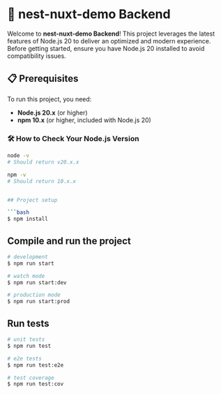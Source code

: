 # 🚀 nest-nuxt-demo Backend

Welcome to **nest-nuxt-demo Backend**! This project leverages the latest features of Node.js 20 to deliver an optimized and modern experience. Before getting started, ensure you have Node.js 20 installed to avoid compatibility issues.

## 📋 Prerequisites

To run this project, you need:

- **Node.js 20.x** (or higher)
- **npm 10.x** (or higher, included with Node.js 20)

### 🛠️ How to Check Your Node.js Version

````bash
node -v
# Should return v20.x.x

npm -v
# Should return 10.x.x


## Project setup

```bash
$ npm install
````

## Compile and run the project

```bash
# development
$ npm run start

# watch mode
$ npm run start:dev

# production mode
$ npm run start:prod
```

## Run tests

```bash
# unit tests
$ npm run test

# e2e tests
$ npm run test:e2e

# test coverage
$ npm run test:cov
```
